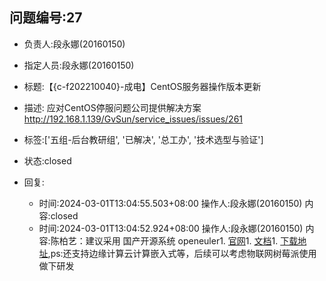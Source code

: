 ## 问题编号:27
- 负责人:段永娜(20160150)
- 指定人员:段永娜(20160150)
- 标题:【{c-f202210040}-成电】CentOS服务器操作版本更新
- 描述:
应对CentOS停服问题公司提供解决方案
http://192.168.1.139/GvSun/service_issues/issues/261

- 标签:['五组-后台教研组', '已解决', '总工办', '技术选型与验证']
- 状态:closed
- 回复:
    - 时间:2024-03-01T13:04:55.503+08:00
      操作人:段永娜(20160150)
      内容:closed
    - 时间:2024-03-01T13:04:52.924+08:00
      操作人:段永娜(20160150)
      内容:陈柏艺：建议采用 国产开源系统 openeuler1. [官网](https://www.openeuler.org/zh/)1. [文档](https://docs.openeuler.org/zh/)1. [下载地址](https://www.openeuler.org/zh/download/archive/),ps:还支持边缘计算云计算嵌入式等，后续可以考虑物联网树莓派使用做下研发